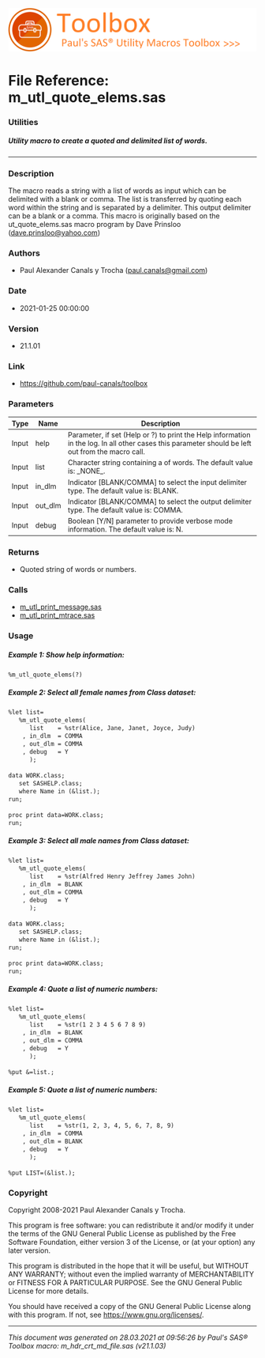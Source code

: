 ![../misc/images/doc_banner.png](../misc/images/doc_banner.png)
# 
# File Reference: m_utl_quote_elems.sas

### Utilities

##### Utility macro to create a quoted and delimited list of words.

***

### Description
The macro reads a string with a list of words as input which can be delimited with a blank or comma. The list is transferred by quoting each word within the string and is separated by a delimiter. This output delimiter can be a blank or a comma. This macro is originally based on the ut_quote_elems.sas macro program by Dave Prinsloo (dave.prinsloo@yahoo.com)

### Authors
* Paul Alexander Canals y Trocha (paul.canals@gmail.com)

### Date
* 2021-01-25 00:00:00

### Version
* 21.1.01

### Link
* https://github.com/paul-canals/toolbox

### Parameters
| Type | Name | Description |
| ---- | ---- | ----------- |
| Input | help | Parameter, if set (Help or ?) to print the Help information in the log. In all other cases this parameter should be left out from the macro call. |
| Input | list | Character string containing a of words. The default value is: \_NONE\_. |
| Input | in_dlm | Indicator [BLANK/COMMA] to select the input delimiter type. The default value is: BLANK. |
| Input | out_dlm | Indicator [BLANK/COMMA] to select the output delimiter type. The default value is: COMMA. |
| Input | debug | Boolean [Y/N] parameter to provide verbose mode information. The default value is: N. |

### Returns
* Quoted string of words or numbers.

### Calls
* [m_utl_print_message.sas](m_utl_print_message.md)
* [m_utl_print_mtrace.sas](m_utl_print_mtrace.md)

### Usage

##### Example 1: Show help information:
```sas
%m_utl_quote_elems(?)
```

##### Example 2: Select all female names from Class dataset:
```sas
%let list=
   %m_utl_quote_elems(
      list    = %str(Alice, Jane, Janet, Joyce, Judy)
    , in_dlm  = COMMA
    , out_dlm = COMMA
    , debug   = Y
      );

data WORK.class;
   set SASHELP.class;
   where Name in (&list.);
run;

proc print data=WORK.class;
run;

```

##### Example 3: Select all male names from Class dataset:
```sas
%let list=
   %m_utl_quote_elems(
      list    = %str(Alfred Henry Jeffrey James John)
    , in_dlm  = BLANK
    , out_dlm = COMMA
    , debug   = Y
      );

data WORK.class;
   set SASHELP.class;
   where Name in (&list.);
run;

proc print data=WORK.class;
run;

```

##### Example 4: Quote a list of numeric numbers:
```sas
%let list=
   %m_utl_quote_elems(
      list    = %str(1 2 3 4 5 6 7 8 9)
    , in_dlm  = BLANK
    , out_dlm = COMMA
    , debug   = Y
      );

%put &=list.;

```

##### Example 5: Quote a list of numeric numbers:
```sas
%let list=
   %m_utl_quote_elems(
      list    = %str(1, 2, 3, 4, 5, 6, 7, 8, 9)
    , in_dlm  = COMMA
    , out_dlm = BLANK
    , debug   = Y
      );

%put LIST=(&list.);

```

### Copyright
Copyright 2008-2021 Paul Alexander Canals y Trocha. 
 
This program is free software: you can redistribute it and/or modify 
it under the terms of the GNU General Public License as published by 
the Free Software Foundation, either version 3 of the License, or 
(at your option) any later version. 
 
This program is distributed in the hope that it will be useful, 
but WITHOUT ANY WARRANTY; without even the implied warranty of 
MERCHANTABILITY or FITNESS FOR A PARTICULAR PURPOSE. See the 
GNU General Public License for more details. 
 
You should have received a copy of the GNU General Public License 
along with this program. If not, see <https://www.gnu.org/licenses/>. 


***
*This document was generated on 28.03.2021 at 09:56:26  by Paul's SAS&reg; Toolbox macro: m_hdr_crt_md_file.sas (v21.1.03)*
